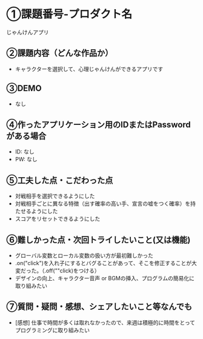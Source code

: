 # ①課題番号-プロダクト名
じゃんけんアプリ

## ②課題内容（どんな作品か）

- キャラクターを選択して、心理じゃんけんができるアプリです

## ③DEMO
- なし

## ④作ったアプリケーション用のIDまたはPasswordがある場合

- ID: なし
- PW: なし

## ⑤工夫した点・こだわった点

- 対戦相手を選択できるようにした
- 対戦相手ごとに異なる特徴（出す確率の高い手、宣言の嘘をつく確率）を持たせるようにした
- スコアをリセットできるようにした

## ⑥難しかった点・次回トライしたいこと(又は機能)

- グローバル変数とローカル変数の扱い方が最初難しかった
- .on("click")を入れ子にするとバグることがあって、そこを修正することが大変だった。（.off(""click)をつける）
- デザインの向上、キャラクター音声 or BGMの挿入、プログラムの簡易化に取り組みたい

## ⑦質問・疑問・感想、シェアしたいこと等なんでも

- [感想] 仕事で時間が多くは取れなかったので、来週は積極的に時間をとってプログラミングに取り組みたい
